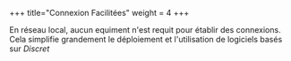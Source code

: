 +++
title="Connexion Facilitées"
weight = 4
+++

En réseau local, aucun equiment n'est requit pour établir des connexions. Cela simplifie grandement le déploiement et l'utilisation de logiciels basés sur *Discret*
